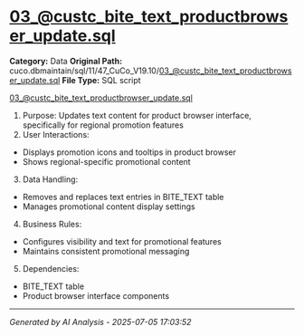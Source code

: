 # 03_@custc_bite_text_productbrowser_update.sql

**Category:** Data
**Original Path:** cuco.dbmaintain/sql/11/47_CuCo_V19.10/03_@custc_bite_text_productbrowser_update.sql
**File Type:** SQL script

03_@custc_bite_text_productbrowser_update.sql
1. Purpose: Updates text content for product browser interface, specifically for regional promotion features
2. User Interactions:
- Displays promotion icons and tooltips in product browser
- Shows regional-specific promotional content
3. Data Handling:
- Removes and replaces text entries in BITE_TEXT table
- Manages promotional content display settings
4. Business Rules:
- Configures visibility and text for promotional features
- Maintains consistent promotional messaging
5. Dependencies:
- BITE_TEXT table
- Product browser interface components

---
*Generated by AI Analysis - 2025-07-05 17:03:52*
